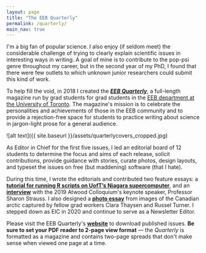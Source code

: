 ```yaml
---
layout: page
title: "The EEB Quarterly"
permalink: /quarterly/
main_nav: true
---
```


I'm a big fan of popular science. I also enjoy (if seldom meet) the considerable challenge of trying to clearly explain scientific issues in interesting ways in writing. A goal of mine is to contribute to the pop-psi genre throughout my career, but in the second year of my PhD, I found that there were few outlets to which unknown junior researchers could submit this kind of work.

To help fill the void, in 2018 I created the [***EEB Quarterly***](https://theeebquarterly.github.io), a full-length magazine run by grad students for grad students in the [EEB department at the University of Toronto](https://eeb.utoronto.ca/). The magazine's mission is to celebrate the personalities and achievements of those in the EEB community and to provide a rejection-free space for students to practice writing about science in jargon-light prose for a general audience.

![alt text]({{ site.baseurl }}/assets/quarterlycovers_cropped.jpg)

As Editor in Chief for the first five issues, I led an editorial board of 12 students to determine the focus and aims of each release, solicit contributions, provide guidance with stories, curate photos, design layouts, and typeset the issues on free (but maddening) software (that I hate).

During this time, I wrote the editorials and contributed two feature essays: a [**tutorial for running R scripts on UofT’s Niagara supercomputer**](https://github.com/SeanASAnderson/SeanASAnderson.github.io/blob/main/assets/DOWNLOAD_AND_VIEW_IN_2PAGE_FORMAT_EEBQ_MassivelyParallel_Winter18.pdf), and an [**interview**](https://github.com/SeanASAnderson/SeanASAnderson.github.io/blob/main/assets/DOWNLOAD_AND_VIEW_IN_2PAGE_FORMAT_EEBQStraussInterview_Spring19.pdf) with the 2019 Atwood Colloquium's keynote speaker, Professor Sharon Strauss. I also designed a [**photo essay**](https://github.com/SeanASAnderson/SeanASAnderson.github.io/blob/main/assets/DOWNLOAD_AND_VIEW_IN_2PAGE_FORMAT_EEBQ_arcticphotoessay_FallWinter20.pdf) from images of the Canadian arctic captured by fellow grad workers Clara Thaysen and Russel Turner. I stepped down as EIC in 2020 and continue to serve as a Newsletter Editor. 

Please visit the EEB Quarterly's [**website**](https://theeebquarterly.github.io) to download published issues. **Be sure to set your PDF reader to 2-page view format** <span>&#8212;</span> the *Quarterly* is formatted as a magazine and contains two-page spreads that don't make sense when viewed one page at a time.